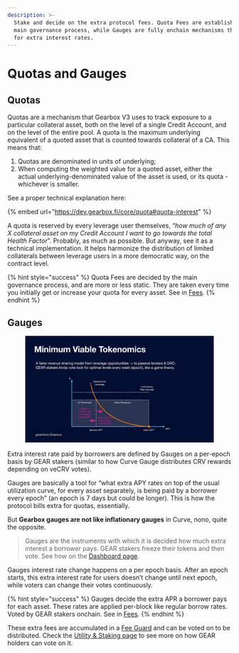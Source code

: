 ```yaml
---
description: >-
  Stake and decide on the extra protocol fees. Quota Fees are established by the
  main governance process, while Gauges are fully onchain mechanisms that are
  for extra interest rates.
---
```


# Quotas and Gauges

## Quotas

Quotas are a mechanism that Gearbox V3 uses to track exposure to a particular collateral asset, both on the level of a single Credit Account, and on the level of the entire pool. A quota is the maximum underlying equivalent of a quoted asset that is counted towards collateral of a CA. This means that:

1. Quotas are denominated in units of underlying;
2. When computing the weighted value for a quoted asset, either the actual underlying-denominated value of the asset is used, or its quota - whichever is smaller.

See a proper technical explanation here:

{% embed url="https://dev.gearbox.fi/core/quota#quota-interest" %}

A quota is reserved by every leverage user themselves, “_how much of any X collateral asset on my Credit Account I want to go towards the total Health Factor_”. Probably, as much as possible. But anyway, see it as a technical implementation. It helps harmonize the distribution of limited collaterals between leverage users in a more democratic way, on the contract level.

{% hint style="success" %}
Quota Fees are decided by the main governance process, and are more or less static. They are taken every time you initially get or increase your quota for every asset. See in [Fees](../../overview/protocol-fees.md).
{% endhint %}

## G**auges**

<figure><img src="../../.gitbook/assets/GEAR fair yield distribution.jpeg" alt=""><figcaption></figcaption></figure>

Extra interest rate paid by borrowers are defined by Gauges on a per-epoch basis by GEAR stakers (similar to how Curve Gauge distributes CRV rewards depending on veCRV votes).

Gauges are basically a tool for “what extra APY rates on top of the usual utilization curve, for every asset separately, is being paid by a borrower every epoch” (an epoch is 7 days but could be longer). This is how the protocol bills extra for quotas, essentially.&#x20;

But **Gearbox gauges are not like inflationary gauges** in Curve, nono, quite the opposite.&#x20;

> Gauges are the instruments with which it is decided how much extra interest a borrower pays. GEAR stakers freeze their tokens and then vote. See how on the [Dashboard page](dashboard-gauge-voting.md).

Gauges interest rate change happens on a per epoch basis. After an epoch starts, this extra interest rate for users doesn’t change until next epoch, while voters can change their votes continuously.

{% hint style="success" %}
Gauges decide the extra APR a borrower pays for each asset. These rates are applied per-block like regular borrow rates. Voted by GEAR stakers onchain. See in [Fees](../../overview/protocol-fees.md).
{% endhint %}

These extra fees are accumulated in a [Fee Guard](../setup/guards-multisigs.md#fee-temporary-guard-5-10) and can be voted on to be distributed. Check the [Utility & Staking page](../../gear-token/utility-and-staking.md) to see more on how GEAR holders can vote on it.
